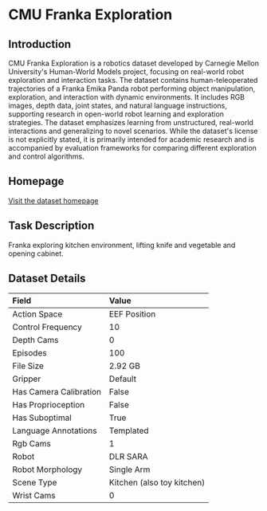 # CMU Franka Exploration


## Introduction

CMU Franka Exploration is a robotics dataset developed by Carnegie Mellon University's Human-World Models project, focusing on real-world robot exploration and interaction tasks. The dataset contains human-teleoperated trajectories of a Franka Emika Panda robot performing object manipulation, exploration, and interaction with dynamic environments. It includes RGB images, depth data, joint states, and natural language instructions, supporting research in open-world robot learning and exploration strategies. The dataset emphasizes learning from unstructured, real-world interactions and generalizing to novel scenarios. While the dataset's license is not explicitly stated, it is primarily intended for academic research and is accompanied by evaluation frameworks for comparing different exploration and control algorithms.


## Homepage

[Visit the dataset homepage](https://human-world-model.github.io/)


## Task Description

Franka exploring kitchen environment, lifting knife and vegetable and opening cabinet.


## Dataset Details

| Field                            | Value                    |
|:---------------------------------|:-------------------------|
| Action Space                     | EEF Position           |
| Control Frequency                     | 10           |
| Depth Cams                     | 0           |
| Episodes                     | 100           |
| File Size                     |  2.92 GB           |
| Gripper                     | Default           |
| Has Camera Calibration                     | False           |
| Has Proprioception                     | False           |
| Has Suboptimal                     | True           |
| Language Annotations                     | Templated           |
| Rgb Cams                     | 1           |
| Robot                     | DLR SARA           |
| Robot Morphology                     | Single Arm           |
| Scene Type                     | Kitchen (also toy kitchen)           |
| Wrist Cams                     | 0           |


